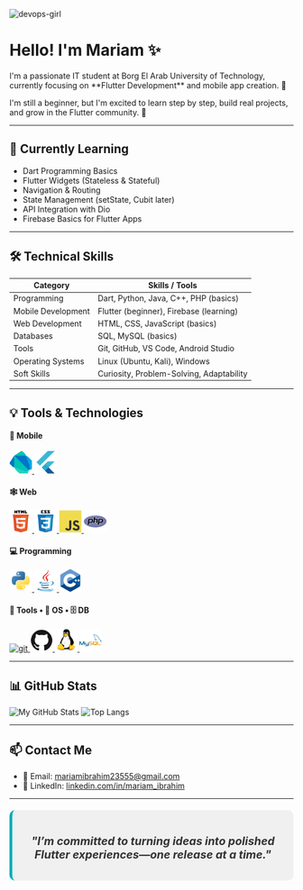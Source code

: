 <link href="https://cdnjs.cloudflare.com/ajax/libs/font-awesome/6.5.1/css/all.min.css" rel="stylesheet">
<link rel="stylesheet" href="https://cdnjs.cloudflare.com/ajax/libs/animate.css/4.1.1/animate.min.css">

![devops-girl](https://media.giphy.com/media/v1.Y2lkPTc5MGI3NjExM2hqNGd0ODAxYm5kdW5rbTJpdTExMzUwYm1od2x2OGhka2pvYmx3eiZlcD12MV9naWZzX3NlYXJjaCZjdD1n/L1R1tvI9svkIWwpVYr/giphy.gif)

<h1 class="animate__animated animate__fadeIn">Hello! I'm Mariam ✨</h1>
I'm a passionate IT student at Borg El Arab University of Technology, currently focusing on **Flutter Development** and mobile app creation. 📱

I'm still a beginner, but I'm excited to learn step by step, build real projects, and grow in the Flutter community. 🚀

---

## 🌱 Currently Learning

- Dart Programming Basics  
- Flutter Widgets (Stateless & Stateful)  
- Navigation & Routing  
- State Management (setState, Cubit later)  
- API Integration with Dio  
- Firebase Basics for Flutter Apps  

---

## 🛠️ Technical Skills

| Category           | Skills / Tools                               |
|--------------------|-----------------------------------------------|
| Programming        | Dart, Python, Java, C++, PHP (basics)        |
| Mobile Development | Flutter (beginner), Firebase (learning)      |
| Web Development    | HTML, CSS, JavaScript (basics)               |
| Databases          | SQL, MySQL (basics)                          |
| Tools              | Git, GitHub, VS Code, Android Studio         |
| Operating Systems  | Linux (Ubuntu, Kali), Windows                |
| Soft Skills        | Curiosity, Problem-Solving, Adaptability     |

---

## 💡 Tools & Technologies

<!-- Mobile -->
<h4>📱 Mobile</h4>
<p align="left">
  <a href="https://dart.dev" target="_blank">
    <img src="https://raw.githubusercontent.com/devicons/devicon/master/icons/dart/dart-original.svg" alt="dart" width="40" height="40"/>
  </a>
  <a href="https://flutter.dev/" target="_blank">
    <img src="https://raw.githubusercontent.com/devicons/devicon/master/icons/flutter/flutter-original.svg" alt="flutter" width="40" height="40"/>
  </a>
</p>

<!-- Web -->
<h4>🕸️ Web</h4>
<p align="left">
  <a href="https://www.w3.org/html/" target="_blank">
    <img src="https://raw.githubusercontent.com/devicons/devicon/master/icons/html5/html5-original-wordmark.svg" alt="html5" width="40" height="40"/>
  </a>
  <a href="https://www.w3schools.com/css/" target="_blank">
    <img src="https://raw.githubusercontent.com/devicons/devicon/master/icons/css3/css3-original-wordmark.svg" alt="css3" width="40" height="40"/>
  </a>
  <a href="https://developer.mozilla.org/en-US/docs/Web/JavaScript" target="_blank">
    <img src="https://raw.githubusercontent.com/devicons/devicon/master/icons/javascript/javascript-original.svg" alt="javascript" width="40" height="40"/>
  </a>
  <a href="https://www.php.net" target="_blank">
    <img src="https://raw.githubusercontent.com/devicons/devicon/master/icons/php/php-original.svg" alt="php" width="40" height="40"/>
  </a>
</p>

<!-- Programming -->
<h4>💻 Programming</h4>
<p align="left">
  <a href="https://www.python.org" target="_blank">
    <img src="https://raw.githubusercontent.com/devicons/devicon/master/icons/python/python-original.svg" alt="python" width="40" height="40"/>
  </a>
  <a href="https://www.java.com" target="_blank">
    <img src="https://raw.githubusercontent.com/devicons/devicon/master/icons/java/java-original.svg" alt="java" width="40" height="40"/>
  </a>
  <a href="https://www.w3schools.com/cpp/" target="_blank">
    <img src="https://raw.githubusercontent.com/devicons/devicon/master/icons/cplusplus/cplusplus-original.svg" alt="cplusplus" width="40" height="40"/>
  </a>
</p>

<!-- Tools, OS & DB -->
<h4>🧰 Tools • 🐧 OS • 🗄️ DB</h4>
<p align="left">
  <a href="https://git-scm.com/" target="_blank">
    <img src="https://www.vectorlogo.zone/logos/git-scm/git-scm-icon.svg" alt="git" width="40" height="40"/>
  </a>
  <a href="https://github.com/" target="_blank">
    <img src="https://raw.githubusercontent.com/devicons/devicon/master/icons/github/github-original.svg" alt="github" width="40" height="40"/>
  </a>
  <a href="https://www.linux.org/" target="_blank">
    <img src="https://raw.githubusercontent.com/devicons/devicon/master/icons/linux/linux-original.svg" alt="linux" width="40" height="40"/>
  </a>
  <a href="https://www.mysql.com/" target="_blank">
    <img src="https://raw.githubusercontent.com/devicons/devicon/master/icons/mysql/mysql-original-wordmark.svg" alt="mysql" width="40" height="40"/>
  </a>
</p>

---

## 📊 GitHub Stats
![My GitHub Stats](https://github-readme-stats.vercel.app/api?username=mariomaibrahim&show_icons=true&theme=radical)
![Top Langs](https://github-readme-stats.vercel.app/api/top-langs/?username=mariomaibrahim&layout=compact&theme=radical)

---

## 📫 Contact Me

- 📧 Email: mariamibrahim23555@gmail.com  
- 💼 LinkedIn: [linkedin.com/in/mariam_ibrahim](https://www.linkedin.com/in/mariam-ibrahim-b95743307)  

---

<div style="border-left: 5px solid #00adb5; background-color: #f0f0f0; padding: 15px 20px; font-style: italic; font-size: 1.2em; margin: 20px 0; border-radius: 10px; color: #333;">
  <h3 style="text-align: center;">"I’m committed to turning ideas into polished Flutter experiences—one release at a time."</h3>
</div>
